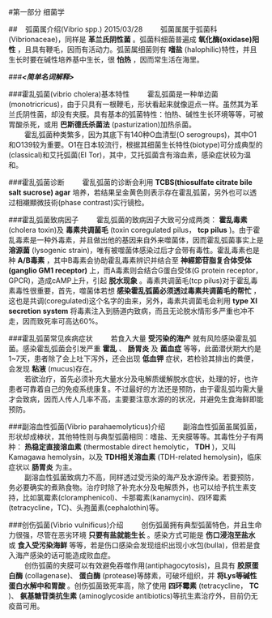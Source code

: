#第一部分 细菌学

##&nbsp;&nbsp;&nbsp;&nbsp;弧菌属介绍(Vibrio spp.) 2015/03/28
&nbsp;&nbsp;&nbsp;&nbsp;&nbsp;&nbsp;&nbsp;&nbsp;弧菌属属于弧菌科(Vibrionaceae)，同样是 __革兰氏阴性菌__ 。弧菌科细菌普遍成 __氧化酶(oxidase)阳性__ ，且具有鞭毛，因而有活动力。弧菌属细菌则有 __嗜盐__ (halophilic)特性，并且生长时要在碱性培养基中生长，很 __怕热__ ，因而常生活在海里。

###___<简单名词解释>___

###霍乱弧菌(vibrio cholera)基本特性
&nbsp;&nbsp;&nbsp;&nbsp;&nbsp;&nbsp;&nbsp;&nbsp;霍乱弧菌是一种单边菌(monotricricus)，由于只具有一根鞭毛，形状看起来就像逗点一样。虽然其为革兰氏阴性菌，却没有夹膜。具有基本的弧菌特性：怕热、碱性生长环境等等，可被胃酸杀死，或用 __巴斯德氏杀菌法__ (pasturization)加热杀菌。   
&nbsp;&nbsp;&nbsp;&nbsp;&nbsp;&nbsp;&nbsp;&nbsp;霍乱弧菌种类繁多，因为其底下有140种O血清型(O serogroups)，其中O1和O139较为重要。O1在日本较流行，根据其细菌生长特性(biotype)可分成典型的(classical)和艾托弧菌(EI Tor)，其中，艾托弧菌含有溶血素，感染症状较为温和。

###霍乱弧菌诊断
&nbsp;&nbsp;&nbsp;&nbsp;&nbsp;&nbsp;&nbsp;&nbsp;霍乱弧菌的诊断会利用 __TCBS(thiosulfate citrate bile salt sucrose) agar__ 培养，若结果呈金黄色则表示存在霍乱弧菌，另外也可以透过相襯顯微技術(phase contrast)实行镜检。

###霍乱弧菌致病因子
&nbsp;&nbsp;&nbsp;&nbsp;&nbsp;&nbsp;&nbsp;&nbsp;霍乱弧菌的致病因子大致可分成两类： __霍乱毒素__ (cholera toxin)及 __毒素共调菌毛__ (toxin coregulated pilus， __tcp pilus__ )。由于霍乱毒素是一种外毒素，并且做出他的基因来自外来噬菌体，因而霍乱弧菌事实上是 __溶源菌__ (lysogenic strain)，唯有被噬菌体感染过后才会带有毒性。霍乱毒素也是种 __A/B毒素__ ，其中B毒素会协助霍乱毒素辨识并结合至 __神經節苷脂复合体受体(ganglio GM1 receptor)__ 上，而A毒素则会结合G蛋白受体(G protein receptor，GPCR)，造成cAMP上升，引起 __脱水现象__ 。毒素共调菌毛(tcp pilus)对于霍乱毒素毒性很重要，首先，噬菌体若想 __感染霍乱弧菌必须透过毒素共调菌毛的帮忙__ ，这也是共调(coregulated)这个名字的由来，另外，毒素共调菌毛会利用 __type XI secretion system__ 将毒素注入到肠道内致病，而且无论脱水情形多严重也冲不走，因而致死率可高达60%。

###霍乱弧菌常见疾病症状
&nbsp;&nbsp;&nbsp;&nbsp;&nbsp;&nbsp;&nbsp;&nbsp;若食入大量 __受污染的海产__ 就有风险感染霍乱弧菌。感染霍乱弧菌会引发严重 __霍乱__ 、 __肠胃炎__ 及 __菌血症__ 等等，此菌潜伏期大约是1~7天，患者除了会上吐下泻外，还会出现 __低血钾__ 症状，若检验其排出的粪便，会发现 __粘液__ (mucus)存在。  
&nbsp;&nbsp;&nbsp;&nbsp;&nbsp;&nbsp;&nbsp;&nbsp;若欲治疗，首先必须补充大量水分及电解质缓解脱水症状，处理的好，也许患者可靠着自己的免疫系统康复。不过最好的方法还是预防，由于霍乱弧均需大量才会致病，因而人传人几率不高，主要要注意水源的的状况，并避免生食海鲜即能预防。

###副溶血性弧菌(Vibrio parahaemolyticus)介绍
&nbsp;&nbsp;&nbsp;&nbsp;&nbsp;&nbsp;&nbsp;&nbsp;副溶血性弧菌虽属弧菌，形状却成棒状，其他特性则与典型弧菌相同：嗜盐、无夹膜等等。其毒性分子有两种： __热稳定直接溶血素__ (thermostable direct hemolytic， __TDH__ )，又叫Kamagawa hemolysin，以及 __TDH相关溶血素__ (TDH-related hemolysin)，临床症状以 __肠胃炎__ 为主。   
&nbsp;&nbsp;&nbsp;&nbsp;&nbsp;&nbsp;&nbsp;&nbsp;副溶血性弧菌致病力不高，同样透过受污染的海产及水源传染。若要预防，务必要确实的煮熟食物。治疗时除了补充水分及电解质外，也可以给予抗生素支持，比如氯霉素(cloramphenicol)、卡那霉素(kanamycin)、四环霉素(tetracycline，TC)、头孢菌素(cephalothin)等。

###创伤弧菌(Vibrio vulnificus)介绍
&nbsp;&nbsp;&nbsp;&nbsp;&nbsp;&nbsp;&nbsp;&nbsp;创伤弧菌拥有典型弧菌特色，并且生命力很强，尽管在恶劣环境 __只要有盐就能生长__ 。感染方式可能是 __伤口浸泡至盐水__ 或 __食入受污染海鲜__ 等等，若是伤口感染会发现组织出现小水包(bulla)，但若是食入海产感染的话可能造成败血症。   
&nbsp;&nbsp;&nbsp;&nbsp;&nbsp;&nbsp;&nbsp;&nbsp;创伤弧菌的夹膜可以有效避免吞噬作用(antiphagocytosis)，且具有 __胶原蛋白酶__ (collagenase)、 __蛋白酶__ (protease)等酵素，可破坏组织，并 __将Lys等碱性蛋白水解中和胃酸__ 。创伤弧菌致死率高，除了使用 __四环霉素__ (tetracycline， __TC__ )、 __氨基糖苷类抗生素__ (aminoglycoside antibiotics)等抗生素治疗外，目前仍无疫苗可用。